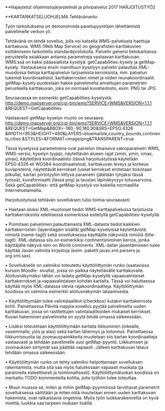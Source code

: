 **Hajautetut ohjelmistojärjestelmät ja pilvipalvelut 2017 HARJOITUSTYÖ2

**KARTANKATSELUOHJELMA Tehtävänanto:

Työn tarkoituksena on demonstroida pavelupyyntöjen lähettämistä palvelimelle verkon yli. 

Tehtävänä on tehdä sovellus, jolla voi katsella WMS-palvelusta haettuja karttakuvia. WMS (Web
Map Service) on geografisten karttakuvien esittämiseen tarkoitettu standardiprotokolla. Palvelin
generoi tietokantansa perusteella asiakkaan antamia parametreja vastaavan karttakuvan.
WMS:ssä on kaksi pääasiallista kyselyä: getCapabilities-kysely ja getMap-kysely. Vastauksena
ensin mainittuun kyselyyn palvelin palauttaa XML-muodossa tietoja karttapalvelun tarjoamista
kerroksista, mm. palvelun tukemat koordinaatistot, karttakerrosten nimet ja niiden
reunakoordinaatit. getMap-kysely puolestaan hakee palvelimelta annettujen parametrien perusteella
karttakuvan, joka on normaali kuvatiedosto, esim. PNG tai JPG.

Seuraavassa on esimerkki getCapabilities-kyselystä:
http://demo.mapserver.org/cgi-bin/wms?SERVICE=WMS&VERSION=1.1.1
&REQUEST=GetCapabilities

Vastaavasti getMap-kyselyn muoto on seuraava:
http://demo.mapserver.org/cgi-bin/wms?SERVICE=WMS&VERSION=1.1.1
&REQUEST=GetMap&BBOX=-180,-90,180,90&SRS=EPSG:4326
&WIDTH=953&HEIGHT=480&LAYERS=bluemarble,country_bounds,continents,cities
&STYLES=&FORMAT=image/png&TRANSPARENT=true

Tässä kyselyssä parametreina ovat palvelun ilmaiseva vakioparametri WMS, WMS-versio, kyselyn
tyyppi, näytettävän alueen rajat (xmin, ymin, xmax, ymax), käytettävä koordinaatisto (tässä
harjoitustyössä käytetään EPSG:4326 eli WGS84-koordinaatistoa), karttakuvan leveys ja korkeus
kuvapisteinä, näytettävät kerrokset (useat kerrokset erotetaan toisistaan pilkulla), kartan piirtotyyliin
liittyvä parametri (jätetään tyhjäksi tässä työssä), kuvaformaatti (tässä png) ja taustan läpinäkyvyys
totuusarvona. Sekä getCapabilities- että getMap-kyselyä voi kokeilla normaalilla Internetselaimella.

Harjoitustyössä tehtävän sovelluksen tulisi toimia seuraavasti:

• Haetaan aluksi XML-muotoiset tiedot WMS-karttapalvelussa tarjotuista karttakerroksista
edellisessä esimerkissä esitetyllä getCapabilities-kyselyllä.

• Poimitaan palvelimen palauttamasta XML-datasta tiedot kaikkien karttakerrosten (layerstagien
sisällä) getMap-kyselyissä käytettävistä nimistä (name-tagit) sekä sovelluksessa
käyttäjille näkyvistä nimistä (title-tagit). XML-datassa siis on esimerkiksi continentsniminen
kerros, jonka käyttäjälle näkyvä nimi on World continents. XML-datan
jäsentämiseen tulee käyttää Javan valmiita kirjastoja (esim. paketit javax.xml.parsers ja
org.xml.sax).

• Sovellukselle on valmiiksi toteutettu käyttöliittymän runko (saatavissa kurssin Moodle-
sivulta), jossa on paikka näytettävälle karttakuvalle. Aloitusnäkymäksi tähän voi ladata
getMap-kyselyllä vapaavalintaiset karttakerrokset ja vapaavalintaisen kohdan kartalta. Tässä
voi haluttaessa käyttää myös XML-datassa olevia rajakoordinaatteja. Käyttöliittymän
koodissa on valmiina esimerkki aloitusnäkymän lataamisesta.

• Käyttöliittymään tulee valintalaatikot (checkbox) kutakin karttakerrosta kohti. Painettaessa
Päivitä-nappia sovellus pyytää palvelimelta uuden karttakuvan, jossa on rastitettujen
valintalaatikoiden mukaiset kerrokset. Kuvan hakeminen palvelimelta on syytä tehdä
omassa säikeessään.

• Lisäksi toteutetaan käyttöliittymään kartalla liikkuminen (oikealle, vasemmalle, ylös ja alas)
sekä kartan lähennys ja loitonnus. Painettaessa liikkumisnuolia tai zoomauspainikkeita
muutetaan siis kartan koordinaatteja vastaavasti ja tehdään pavelimelle uusi getMap-pyyntö.
Liikkumisen ja zoomauksen siirtymät saa päättää vapaasti. Jälleen karttakuvan lataus
tehdään omassa säikeessään.

• Käyttöliittymän runko on tehty valmiiksi helpottamaan sovelluksen rakentamista, mutta sitä
saa myös halutessaan vapaasti muokata (ja parannella esteettisesti ja toiminnallisesti).
Käyttöliittymäluokan koodissa on merkattu TODO-kommenteilla kohtia, joita työhön tulee
toteuttaa.

• Muun muassa se, miten ja mihin getMap-pyynnöissä tarvittavat parametrit sovelluksessa
säilötään ja miten niitä muutetaan ennen uuden karttakuvan hakemista, ovat ratkaistavia
ongelmia. Myös työn luokkarakennetta on hyvä miettiä; luokkia saa tarpeen mukaan lisäillä.
